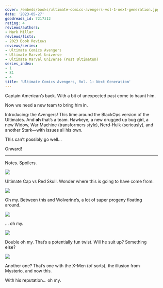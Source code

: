 ```yaml
---
cover: /embeds/books/ultimate-comics-avengers-vol-1-next-generation.jpg
date: '2023-05-27'
goodreads_id: 7217312
rating: 4
reviews/authors:
- Mark Millar
reviews/lists:
- 2023 Book Reviews
reviews/series:
- Ultimate Comics Avengers
- Ultimate Marvel Universe
- Ultimate Marvel Universe (Post Ultimatum)
series_index:
- 1
- 81
- 4
title: 'Ultimate Comics Avengers, Vol. 1: Next Generation'
---
```

Captain American’s back. With a bit of unexpected past come to haunt him. 

Now we need a new team to bring him in. 

Introducing: the Avengers! This time around the BlackOps version of the Ultimates. And **oh** that’s a team. Hawkeye, a new drugged up bug girl, a new Widow, War Machine (transformers style), Nerd-Hulk (seriously), and another Stark—with issues all his own. 

This can’t possibly go well… 

Onward!

<!--more-->

---



Notes. Spoilers. 

![](/embeds/books/attachments/ultimate-avengers-v1-textbundle-9d5666.png)

Ultimate Cap vs Red Skull. Wonder where this is going to have come from. 

![](/embeds/books/attachments/ultimate-avengers-v1-textbundle-3e0c2c.png)

Oh my. Between this and Wolverine’s, a lot of super progeny floating around. 

![](/embeds/books/attachments/ultimate-avengers-v1-textbundle-27e1fb.png)

… oh my. 

![](/embeds/books/attachments/ultimate-avengers-v1-textbundle-a01bd5.png)

Double oh my. That’s a potentially fun twist. Will he suit up? Something else?

![](/embeds/books/attachments/ultimate-avengers-v1-textbundle-dbe331.png)

Another one? That’s one with the X-Men (of sorts), the illusion from Mysterio, and now this. 

With his reputation… oh my. 
